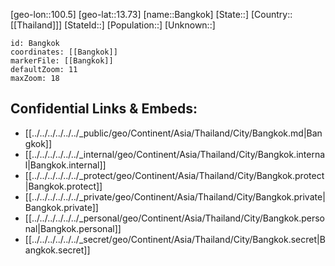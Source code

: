 ﻿---
location: [13.73,100.5]
mapzoom: [7,12] 
mapmarker: city 
type: City
tags:
- geo/City


SpocWebEntityId: 29007
isDeleted: false
confidential: public

---
[geo-lon::100.5]
[geo-lat::13.73]
[name::Bangkok]
[State::]
[Country::[[Thailand]]]
[StateId::]
[Population::]
[Unknown::]


```leaflet
id: Bangkok
coordinates: [[Bangkok]]
markerFile: [[Bangkok]]
defaultZoom: 11 
maxZoom: 18
```


## Confidential Links & Embeds: 
- [[../../../../../../_public/geo/Continent/Asia/Thailand/City/Bangkok.md|Bangkok]] 
- [[../../../../../../_internal/geo/Continent/Asia/Thailand/City/Bangkok.internal|Bangkok.internal]] 
- [[../../../../../../_protect/geo/Continent/Asia/Thailand/City/Bangkok.protect|Bangkok.protect]] 
- [[../../../../../../_private/geo/Continent/Asia/Thailand/City/Bangkok.private|Bangkok.private]] 
- [[../../../../../../_personal/geo/Continent/Asia/Thailand/City/Bangkok.personal|Bangkok.personal]] 
- [[../../../../../../_secret/geo/Continent/Asia/Thailand/City/Bangkok.secret|Bangkok.secret]] 
